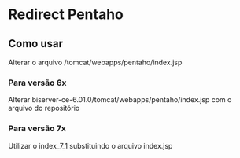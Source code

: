 # Redirect Pentaho

## Como usar
Alterar o arquivo <diretoriodoseupentaho>/tomcat/webapps/pentaho/index.jsp

### Para versão 6x
Alterar biserver-ce-6.01.0/tomcat/webapps/pentaho/index.jsp com o arquivo do repositório

### Para versão 7x
Utilizar o index_7_1 substituindo o arquivo index.jsp

